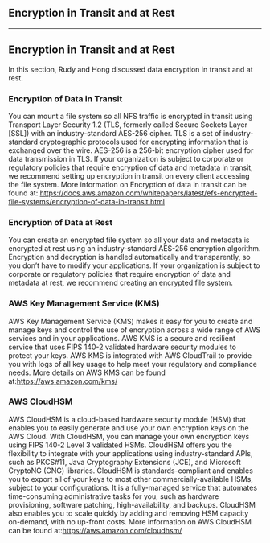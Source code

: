 ## Encryption in Transit and at Rest

------

## Encryption in Transit and at Rest

In this section, Rudy and Hong discussed data encryption in transit and at rest.

### Encryption of Data in Transit

You can mount a file system so all NFS traffic is encrypted in transit using Transport Layer Security 1.2 (TLS, formerly called Secure Sockets Layer [SSL]) with an industry-standard AES-256 cipher. TLS is a set of industry-standard cryptographic protocols used for encrypting information that is exchanged over the wire. AES-256 is a 256-bit encryption cipher used for data transmission in TLS. If your organization is subject to corporate or regulatory policies that require encryption of data and metadata in transit, we recommend setting up encryption in transit on every client accessing the file system.  More information on Encryption of data in transit can be found at: https://docs.aws.amazon.com/whitepapers/latest/efs-encrypted-file-systems/encryption-of-data-in-transit.html

### Encryption of Data at Rest

You can create an encrypted file system so all your data and metadata is encrypted at rest using an industry-standard AES-256 encryption algorithm. Encryption and decryption is handled automatically and transparently, so you don’t have to modify your applications. If your organization is subject to corporate or regulatory policies that require encryption of data and metadata at rest, we recommend creating an encrypted file system.

### AWS Key Management Service (KMS)

AWS Key Management Service (KMS) makes it easy for you to create and manage keys and control the use of encryption across a wide range of AWS services and in your applications. AWS KMS is a secure and resilient service that uses FIPS 140-2 validated hardware security modules to protect your keys. AWS KMS is integrated with AWS CloudTrail to provide you with logs of all key usage to help meet your regulatory and compliance needs.  More details on AWS KMS can be found at:https://aws.amazon.com/kms/

### AWS CloudHSM

AWS CloudHSM is a cloud-based hardware security module (HSM) that enables you to easily generate and use your own encryption keys on the AWS Cloud. With CloudHSM, you can manage your own encryption keys using FIPS 140-2 Level 3 validated HSMs. CloudHSM offers you the flexibility to integrate with your applications using industry-standard APIs, such as PKCS#11, Java Cryptography Extensions (JCE), and Microsoft CryptoNG (CNG) libraries.  CloudHSM is standards-compliant and enables you to export all of your keys to most other commercially-available HSMs, subject to your configurations. It is a fully-managed service that automates time-consuming administrative tasks for you, such as hardware provisioning, software patching, high-availability, and backups. CloudHSM also enables you to scale quickly by adding and removing HSM capacity on-demand, with no up-front costs.  More information on AWS CloudHSM can be found at:https://aws.amazon.com/cloudhsm/
